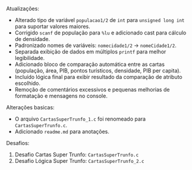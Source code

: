 Atualizações:

- Alterado tipo de variável `populacao1/2` de `int` para `unsigned long int` para suportar valores maiores.
- Corrigido `scanf` de população para `%lu` e adicionado cast para cálculo de densidade.
- Padronizado nomes de variáveis: `nomecidade1/2` → `nomeCidade1/2`.
- Separada exibição de dados em múltiplos `printf` para melhor legibilidade.
- Adicionado bloco de comparação automática entre as cartas (população, área, PIB, pontos turísticos, densidade, PIB per capita).
- Incluído lógica final para exibir resultado da comparação de atributo escolhido.
- Remoção de comentários excessivos e pequenas melhorias de formatação e mensagens no console.


Alterações basicas: 
- O arquivo `CartasSuperTrunfo_1.c` foi renomeado para `CartasSuperTrunfo.c`.
- Adicionado `readme.md` para anotações.

Desafios:
1. Desafio Cartas Super Trunfo: `CartasSuperTrunfo.c`
2. Desafio Lógica Super Trunfo: `CartasSuperTrunfo_2.c`

